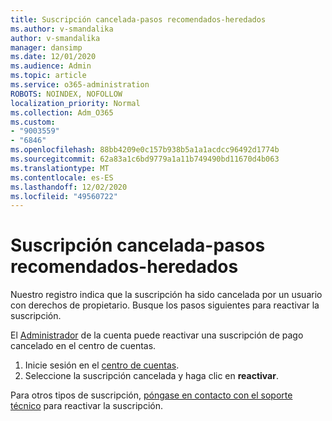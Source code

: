 ```yaml
---
title: Suscripción cancelada-pasos recomendados-heredados
ms.author: v-smandalika
author: v-smandalika
manager: dansimp
ms.date: 12/01/2020
ms.audience: Admin
ms.topic: article
ms.service: o365-administration
ROBOTS: NOINDEX, NOFOLLOW
localization_priority: Normal
ms.collection: Adm_O365
ms.custom:
- "9003559"
- "6846"
ms.openlocfilehash: 88bb4209e0c157b938b5a1a1acdcc96492d1774b
ms.sourcegitcommit: 62a83a1c6bd9779a1a11b749490bd11670d4b063
ms.translationtype: MT
ms.contentlocale: es-ES
ms.lasthandoff: 12/02/2020
ms.locfileid: "49560722"
---
```

# <a name="subscription-cancelled---legacy---recommended-steps"></a>Suscripción cancelada-pasos recomendados-heredados

Nuestro registro indica que la suscripción ha sido cancelada por un usuario con derechos de propietario. Busque los pasos siguientes para reactivar la suscripción.

El [Administrador](https://docs.microsoft.com/azure/cost-management-billing/manage/billing-subscription-transfer?WT.mc_id=Portal-Microsoft_Azure_Support#whoisaa) de la cuenta puede reactivar una suscripción de pago cancelado en el centro de cuentas.

1. Inicie sesión en el [centro de cuentas](https://account.azure.com/Subscriptions).
2. Seleccione la suscripción cancelada y haga clic en **reactivar**.

Para otros tipos de suscripción, [póngase en contacto con el soporte técnico](https://ms.portal.azure.com/#blade/Microsoft_Azure_Support/HelpAndSupportBlade/overview) para reactivar la suscripción.
